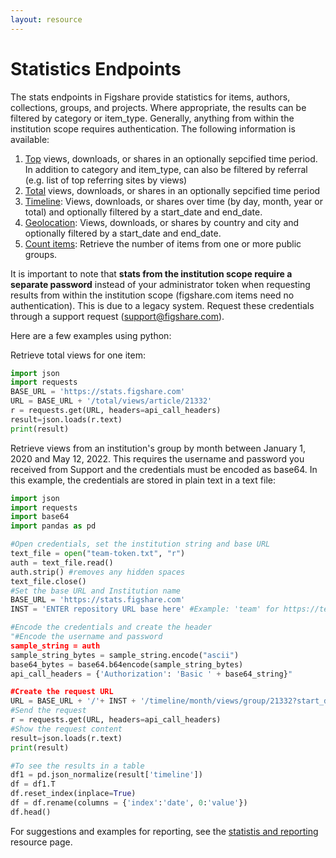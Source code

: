 ```yaml
---
layout: resource
---
```


# Statistics Endpoints

The stats endpoints in Figshare provide statistics for items, authors, collections, groups, and projects. Where appropriate, the results can be filtered by category or item_type. Generally, anything from within the institution scope requires authentication. The following information is available:

1. [Top](https://docs.figshare.com/#stats_tops) views, downloads, or shares in an optionally sepcified time period. In addition to category and item_type, can also be filtered by referral (e.g. list of top referring sites by views)
2. [Total](https://docs.figshare.com/#stats_totals) views, downloads, or shares in an optionally sepcified time period
3. [Timeline](https://docs.figshare.com/#stats_timeline): Views, downloads, or shares over time (by day, month, year or total) and optionally filtered by a start_date and end_date.
4. [Geolocation](https://docs.figshare.com/#stats_breakdown): Views, downloads, or shares by country and city and optionally filtered by a start_date and end_date.
5. [Count items](https://docs.figshare.com/#stats_count_articles): Retrieve the number of items from one or more public groups.

It is important to note that **stats from the institution scope require a separate password** instead of your administrator token when requesting results from within the institution scope (figshare.com items need no authentication). This is due to a legacy system. Request these credentials through a support request (support@figshare.com).

Here are a few examples using python:

Retrieve total views for one item:
```py
import json
import requests
BASE_URL = 'https://stats.figshare.com'
URL = BASE_URL + '/total/views/article/21332'
r = requests.get(URL, headers=api_call_headers)
result=json.loads(r.text)
print(result)
```

Retrieve views from an institution's group by month between January 1, 2020 and May 12, 2022. This requires the username and password you received from Support and the credentials must be encoded as base64. In this example, the credentials are stored in plain text in a text file:
```py
import json
import requests
import base64
import pandas as pd

#Open credentials, set the institution string and base URL
text_file = open("team-token.txt", "r")
auth = text_file.read()
auth.strip() #removes any hidden spaces
text_file.close()
#Set the base URL and Institution name
BASE_URL = 'https://stats.figshare.com'
INST = 'ENTER repository URL base here' #Example: 'team' for https://team.figshare.com

#Encode the credentials and create the header
"#Encode the username and password
sample_string = auth
sample_string_bytes = sample_string.encode("ascii")
base64_bytes = base64.b64encode(sample_string_bytes)
api_call_headers = {'Authorization': 'Basic ' + base64_string}"

#Create the request URL
URL = BASE_URL + '/'+ INST + '/timeline/month/views/group/21332?start_date=2020-01-03&end_date=2022-05-12'
#Send the request
r = requests.get(URL, headers=api_call_headers)
#Show the request content
result=json.loads(r.text)
print(result)

#To see the results in a table
df1 = pd.json_normalize(result['timeline'])
df = df1.T
df.reset_index(inplace=True)
df = df.rename(columns = {'index':'date', 0:'value'})
df.head()
```

For suggestions and examples for reporting, see the [statistis and reporting](./statistics-reporting.html) resource page.
